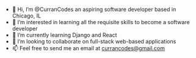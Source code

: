 - 👋 Hi, I’m @CurranCodes an aspiring software developer based in Chicago, IL
- 👀 I’m interested in learning all the requisite skills to become a software developer
- 🌱 I’m currently learning Django and React
- 🤝 I’m looking to collaborate on full-stack web-based applications 
- 📫 Feel free to send me an email at currancodes@gmail.com

<!---
CurranTF/CurranTF is a ✨ special ✨ repository because its `README.md` (this file) appears on your GitHub profile.
You can click the Preview link to take a look at your changes.
--->
